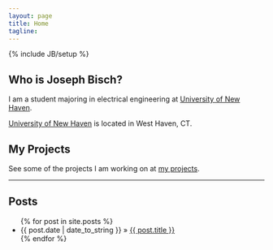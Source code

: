 ```yaml
---
layout: page
title: Home
tagline: 
---
```

{% include JB/setup %}

<div class="row-fluid">
  <div class="span4">
    <h2>Who is Joseph Bisch?</h2>
      <p>I am a student majoring in electrical engineering at <a href="http://www.newhaven.edu/">University of New Haven</a>.</p>
      <p><a href="http://www.newhaven.edu/">University of New Haven</a> is located in West Haven, CT.</p>
  </div>
  <div class="span4">
    <h2>My Projects</h2>
      <p>See some of the projects I am working on at <a href="projects.html">my projects</a>.</p>
  </div>
</div>

<hr>
    
## Posts

<ul class="posts">
  {% for post in site.posts %}
    <li><span>{{ post.date | date_to_string }}</span> &raquo; <a href="{{ BASE_PATH }}{{ post.url }}">{{ post.title }}</a></li>
  {% endfor %}
</ul>


